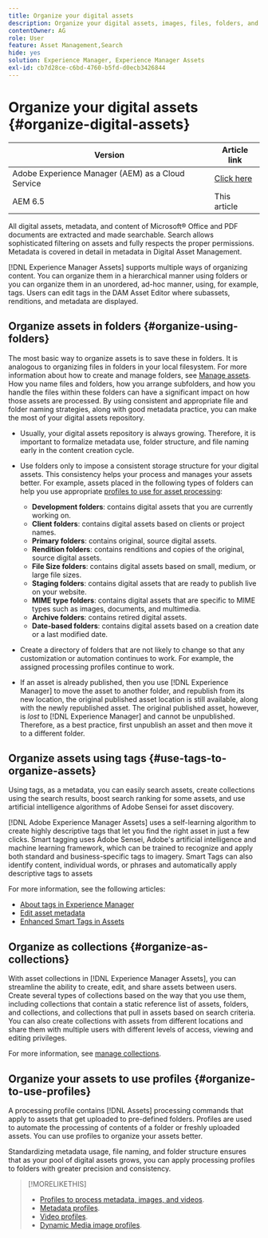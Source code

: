 ```yaml
---
title: Organize your digital assets
description: Organize your digital assets, images, files, folders, and so on, using Experience Manager.
contentOwner: AG
role: User
feature: Asset Management,Search
hide: yes
solution: Experience Manager, Experience Manager Assets
exl-id: cb7d28ce-c6bd-4760-b5fd-d0ecb3426844
---
```

# Organize your digital assets {#organize-digital-assets}

| Version | Article link |
| -------- | ---------------------------- |
| Adobe Experience Manager (AEM) as a Cloud Service  |    [Click here](https://experienceleague.adobe.com/docs/experience-manager-cloud-service/content/assets/manage/organize-assets.html?lang=en)                  |
| AEM 6.5     | This article         |

All digital assets, metadata, and content of Microsoft&reg; Office and PDF documents are extracted and made searchable. Search allows sophisticated filtering on assets and fully respects the proper permissions. Metadata is covered in detail in metadata in Digital Asset Management.

[!DNL Experience Manager Assets] supports multiple ways of organizing content. You can organize them in a hierarchical manner using folders or you can organize them in an unordered, ad-hoc manner, using, for example, tags. Users can edit tags in the DAM Asset Editor where subassets, renditions, and metadata are displayed.

## Organize assets in folders {#organize-using-folders}

The most basic way to organize assets is to save these in folders. It is analogous to organizing files in folders in your local filesystem. For more information about how to create and manage folders, see [Manage assets](manage-assets.md). How you name files and folders, how you arrange subfolders, and how you handle the files within these folders can have a significant impact on how those assets are processed. By using consistent and appropriate file and folder naming strategies, along with good metadata practice, you can make the most of your digital assets repository.

* Usually, your digital assets repository is always growing. Therefore, it is important to formalize metadata use, folder structure, and file naming early in the content creation cycle.
* Use folders only to impose a consistent storage structure for your digital assets. This consistency helps your process and manages your assets better. For example, assets placed in the following types of folders can help you use appropriate [profiles to use for asset processing](processing-profiles.md):

  * **Development folders**: contains digital assets that you are currently working on.
  * **Client folders**: contains digital assets based on clients or project names.
  * **Primary folders**: contains original, source digital assets.
  * **Rendition folders**: contains renditions and copies of the original, source digital assets.
  * **File Size folders**: contains digital assets based on small, medium, or large file sizes.
  * **Staging folders**: contains digital assets that are ready to publish live on your website.
  * **MIME type folders**: contains digital assets that are specific to MIME types such as images, documents, and multimedia.
  * **Archive folders**: contains retired digital assets.
  * **Date-based folders**: contains digital assets based on a creation date or a last modified date.

* Create a directory of folders that are not likely to change so that any customization or automation continues to work. For example, the assigned processing profiles continue to work.
* If an asset is already published, then you use [!DNL Experience Manager] to move the asset to another folder, and republish from its new location, the original published asset location is still available, along with the newly republished asset. The original published asset, however, is *lost* to [!DNL Experience Manager] and cannot be unpublished. Therefore, as a best practice, first unpublish an asset and then move it to a different folder.

## Organize assets using tags {#use-tags-to-organize-assets}

Using tags, as a metadata, you can easily search assets, create collections using the search results, boost search ranking for some assets, and use artificial intelligence algorithms of Adobe Sensei for asset discovery.

[!DNL Adobe Experience Manager Assets] uses a self-learning algorithm to create highly descriptive tags that let you find the right asset in just a few clicks. Smart tagging uses Adobe Sensei, Adobe's artificial intelligence and machine learning framework, which can be trained to recognize and apply both standard and business-specific tags to imagery. Smart Tags can also identify content, individual words, or phrases and automatically apply descriptive tags to assets

For more information, see the following articles:

* [About tags in Experience Manager](/help/sites-authoring/tags.md)
* [Edit asset metadata](metadata.md)
* [Enhanced Smart Tags in Assets](enhanced-smart-tags.md)

## Organize as collections {#organize-as-collections}

With asset collections in [!DNL Experience Manager Assets], you can streamline the ability to create, edit, and share assets between users. Create several types of collections based on the way that you use them, including collections that contain a static reference list of assets, folders, and collections, and collections that pull in assets based on search criteria. You can also create collections with assets from different locations and share them with multiple users with different levels of access, viewing and editing privileges.

For more information, see [manage collections](manage-collections.md).

<!-- TBD items: add screenshots where applicable
Any hints/recommendations of when to use what method of organizing? Some examples of how organizing helps towards a better taxonomy and improved content velocity.
Add back links to blog posts by marketing?
-->

## Organize your assets to use profiles {#organize-to-use-profiles}

A processing profile contains [!DNL Assets] processing commands that apply to assets that get uploaded to pre-defined folders. Profiles are used to automate the processing of contents of a folder or freshly uploaded assets. You can use profiles to organize your assets better.

Standardizing metadata usage, file naming, and folder structure ensures that as your pool of digital assets grows, you can apply processing profiles to folders with greater precision and consistency.

>[!MORELIKETHIS]
>
>* [Profiles to process metadata, images, and videos](processing-profiles.md).
>* [Metadata profiles](/help/assets/metadata-config.md#metadata-profiles).
>* [Video profiles](video-profiles.md).
>* [Dynamic Media image profiles](image-profiles.md).
